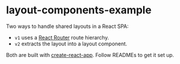 # layout-components-example
Two ways to handle shared layouts in a React SPA:
- `v1` uses a [React Router](https://github.com/ReactTraining/react-router) route hierarchy.
- `v2` extracts the layout into a layout component.

Both are built with [create-react-app](https://github.com/facebookincubator/create-react-app). Follow READMEs to get it set up.
